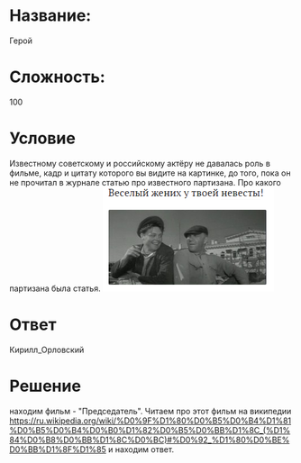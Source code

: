# Название: 
Герой

# Сложность: 
100

# Условие
Известному советскому и российскому актёру не давалась роль в фильме, кадр и цитату которого вы видите на картинке, до того, пока он не прочитал в журнале статью про известного партизана. Про какого партизана была статья.
![](geroy.png)

# Ответ
Кирилл_Орловский 

# Решение
находим фильм - "Председатель". Читаем про этот фильм на википедии https://ru.wikipedia.org/wiki/%D0%9F%D1%80%D0%B5%D0%B4%D1%81%D0%B5%D0%B4%D0%B0%D1%82%D0%B5%D0%BB%D1%8C_(%D1%84%D0%B8%D0%BB%D1%8C%D0%BC)#%D0%92_%D1%80%D0%BE%D0%BB%D1%8F%D1%85 и находим ответ.
